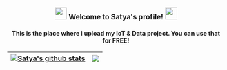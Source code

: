 <h3 align="center">
  <img src="https://media.giphy.com/media/hvRJCLFzcasrR4ia7z/giphy.gif" width="28">
  Welcome to Satya's profile!
  <img src="https://media.giphy.com/media/hvRJCLFzcasrR4ia7z/giphy.gif" width="28">
</h3>

<h4 align="center">
  This is the place where i upload my IoT & Data project. You can use that for FREE!
</h4>

| <a href="https://github.com/anuraghazra/github-readme-stats"><img align="center" src="https://github-readme-stats.vercel.app/api?username=hisatya&show_icons=true&include_all_commits=true&theme=buefy&hide_border=true" alt="Satya's github stats" /></a> | <a href="https://github.com/hisatya/github-readme-stats"><img align="center" src="https://github-readme-stats.vercel.app/api/top-langs/?username=hisatya&layout=compact&theme=buefy&hide_border=true" /></a> |
| ------------- | ------------- |
